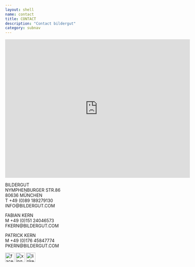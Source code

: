 ```yaml
---
layout: shell
name: contact
title: CONTACT
description: "Contact bildergut"
category: subnav
---
```


<div class="container" id="body-core">

<iframe src="https://www.google.com/maps/embed?pb=!1m14!1m8!1m3!1d1330.9407100014255!2d11.544120846665951!3d48.151091281804625!3m2!1i1024!2i768!4f13.1!3m3!1m2!1s0x479e760ed065c633%3A0x54c5053036a21342!2sBildergut+Image+Processing!5e0!3m2!1sde!2sde!4v1450366664947" width="600" height="450" frameborder="0" style="border:0" allowfullscreen></iframe>

<p>
BILDERGUT<br />
NYMPHENBURGER STR.86<br />
80636 MÜNCHEN<br />
T +49 (0)89 189279130<br />
INFO@BILDERGUT.COM<br />
</p>
<p>
FABIAN KERN<br />
M +49 (0)151 24046573<br />
FKERN@BILDERGUT.COM<br />
</p>
<p>
PATRICK KERN<br />
M +49 (0)176 45847774<br />
PKERN@BILDERGUT.COM<br />
</p>

<span class="social-media">
  <a href="http://www.facebook.com/pages/Bildergut-Image-Processing/256662631032338" target="_blank"><img src="/media/facebook.png" width="30" height="30" alt="facebook"></a>
  <a href="http://www.xing.com/companies/bildergutimageprocessing" target="_blank"><img src="/media/xing.png" width="30" height="30" alt="xing"></a>
  <a href="http://www.linkedin.com/company/bildergut---image-processing" target="_blank"><img src="/media/linkedin.png" width="30" height="30" alt="linkedin"></a>
</span>

</div>

